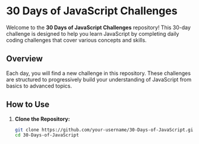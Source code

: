 # 30 Days of JavaScript Challenges

Welcome to the **30 Days of JavaScript Challenges** repository! This 30-day challenge is designed to help you learn JavaScript by completing daily coding challenges that cover various concepts and skills.

## Overview

Each day, you will find a new challenge in this repository. These challenges are structured to progressively build your understanding of JavaScript from basics to advanced topics.

## How to Use

1. **Clone the Repository:**
   ```bash
   git clone https://github.com/your-username/30-Days-of-JavaScript.git
   cd 30-Days-of-JavaScript
